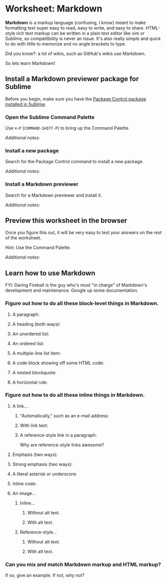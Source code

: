 # Worksheet: Markdown

**Markdown** is a markup language (confusing, I know) meant to make formatting text super easy to read, easy to write, and easy to share. HTML-style rich text markup can be written in a plain text editor like vim or Sublime, so compatitbility is never an issue. It's also really simple and quick to do with little to memorize and no angle brackets to type.

Did you know?: a lot of wikis, such as GitHub's wikis use Markdown.

So lets learn Markdown!

## Install a Markdown previewer package for Sublime

Before you begin, make sure you have the [Package Control package installed in Sublime](sublime-text-2-package-control).

### Open the Sublime Command Palette

Use `⌘⇧P` (`COMMAND-SHIFT-P`) to bring up the Command Palette.

*Additional notes:*  

### Install a new package

Search for the Package Control command to install a new package.

*Additional notes:*  

### Install a Markdown previewer

Search for a Markdown previewer and install it.

*Additional notes:*  

## Preview this worksheet in the browser

Once you figure this out, it will be very easy to test your answers on the rest of the worksheet.

Hint: Use the Command Palette.

*Additional notes:*

## Learn how to use Markdown

FYI: Daring Fireball is the guy who's most "in charge" of Markdown's development and maintenance. Google up some documentation.

### Figure out how to do all these block-level things in Markdown.

1. A paragraph:  

2. A heading (both ways):  

3. An unordered list:  

4. An ordered list:  

5. A multiple-line list item:  

6. A code block showing off some HTML code:

7. A nested blockquote:  

8. A horizontal rule:  

### Figure out how to do all these inline things in Markdown.

1. A link...  

    1. "Automatically," such as an e-mail address:  

    2. With link text:  

    3. A reference-style link in a paragraph:

        Why are reference-style links awesome?

2. Emphasis (two ways):  

3. Strong emphasis (two ways):  

3. A literal asterisk or underscore:  

4. Inline code:  

5. An image...

    1. Inline...  

        1. Without alt text.  

        2. With alt text.  

    2. Reference-style...  

        1. Without alt text.  

        2. With alt text.

### Can you mix and match Markdown markup and HTML markup?

If so, give an example. If not, why not?
